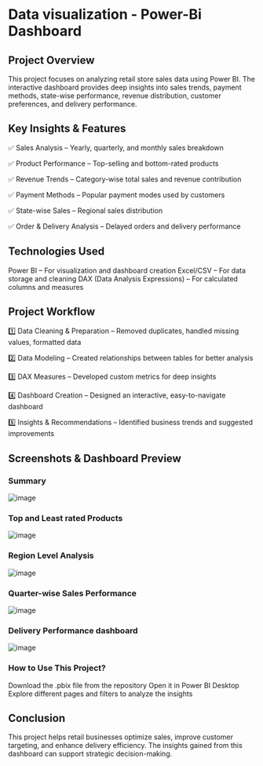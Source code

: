 # Data visualization - Power-Bi Dashboard

## Project Overview

This project focuses on analyzing retail store sales data using Power BI. The interactive dashboard provides deep insights into sales trends, payment methods, state-wise performance, revenue distribution, customer preferences, and delivery performance.

## Key Insights & Features

✅ Sales Analysis – Yearly, quarterly, and monthly sales breakdown

✅ Product Performance – Top-selling and bottom-rated products

✅ Revenue Trends – Category-wise total sales and revenue contribution

✅ Payment Methods – Popular payment modes used by customers

✅ State-wise Sales – Regional sales distribution

✅ Order & Delivery Analysis – Delayed orders and delivery performance

## Technologies Used

Power BI – For visualization and dashboard creation
Excel/CSV – For data storage and cleaning
DAX (Data Analysis Expressions) – For calculated columns and measures

## Project Workflow

1️⃣ Data Cleaning & Preparation – Removed duplicates, handled missing values, formatted data

2️⃣ Data Modeling – Created relationships between tables for better analysis

3️⃣ DAX Measures – Developed custom metrics for deep insights

4️⃣ Dashboard Creation – Designed an interactive, easy-to-navigate dashboard

5️⃣ Insights & Recommendations – Identified business trends and suggested improvements

## Screenshots & Dashboard Preview

### Summary

![image](https://github.com/user-attachments/assets/2bf8e479-83cc-49e7-8d29-d690c5d5ce8e)

### Top and Least rated Products

![image](https://github.com/user-attachments/assets/252c635f-9e44-4511-afc7-6f3b25d24c9f)

### Region Level Analysis

![image](https://github.com/user-attachments/assets/63672d90-1d2b-4ee8-9d99-b7d90900c303)

### Quarter-wise Sales Performance

![image](https://github.com/user-attachments/assets/8104e9dc-11b1-4a47-9926-6b8cb1f0e363)

### Delivery Performance dashboard

![image](https://github.com/user-attachments/assets/4eccd5f7-f979-42af-b1f0-7e5cfcb6b6f5)


### How to Use This Project?

Download the .pbix file from the repository
Open it in Power BI Desktop
Explore different pages and filters to analyze the insights

## Conclusion

This project helps retail businesses optimize sales, improve customer targeting, and enhance delivery efficiency. The insights gained from this dashboard can support strategic decision-making.
